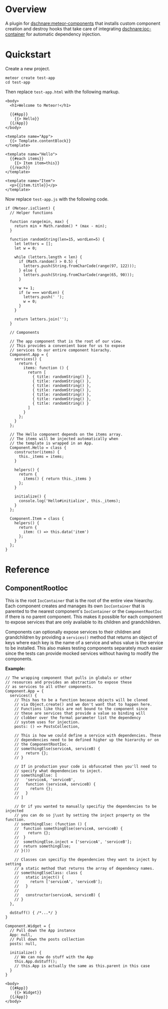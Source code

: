 # Overview

A plugin for [dschnare:meteor-components](https://atmospherejs.com/dschnare/meteor-components) that installs custom component creation and destroy hooks that
take care of integrating [dschnare:ioc-container](https://atmospherejs.com/dschnare/ioc-container) for automatic dependency injection.


# Quickstart

Create a new project.

    meteor create test-app
    cd test-app

Then replace `test-app.html` with the following markup.

    <body>
      <h1>Welcome to Meteor!</h1>

      {{#App}}
        {{> Hello}}
      {{/App}}
    </body>

    <template name="App">
      {{> Template.contentBlock}}
    </template>

    <template name="Hello">
      {{#each items}}
        {{> Item item=this}}
      {{/each}}
    </template>

    <template name="Item">
      <p>{{item.title}}</p>
    </template>

Now replace `test-app.js` with the following code.

    if (Meteor.isClient) {
      // Helper functions

      function range(min, max) {
        return min + Math.random() * (max - min);
      }

      function randomString(len=15, wordLen=5) {
        let letters = [];
        let w = 0;

        while (letters.length < len) {
          if (Math.random() > 0.5) {
            letters.push(String.fromCharCode(range(97, 122)));
          } else {
            letters.push(String.fromCharCode(range(65, 90)));
          }

          w += 1;
          if (w === wordLen) {
            letters.push(' ');
            w = 0;
          }
        }

        return letters.join('');
      }

      // Components

      // The app component that is the root of our view.
      // This provides a convenient base for us to expose
      // services to our entire component hierachy.
      Component.App = {
        services() {
          return {
            items: function () {
              return [
                { title: randomString() },
                { title: randomString() },
                { title: randomString() },
                { title: randomString() },
                { title: randomString() },
                { title: randomString() },
                { title: randomString() }
              ]
            }
          };
        }
      };

      // The Hello component depends on the items array.
      // The items will be injected automatically when
      // the template is wrapped in an App.
      Component.Hello = class {
        constructor(items) {
          this._items = items;
        }

        helpers() {
          return {
            items() { return this._items }
          };
        }

        initialize() {
          console.log('Hello#initialize', this._items);
        }
      };

      Component.Item = class {
        helpers() {
          return {
            item: () => this.data('item')
          };
        }
      };
    }


# Reference

## ComponentRootIoc

This is the root `IocContainer` that is the root of the entire view hiearchy.
Each component creates and manages its own `IocContainer` that is parented to
the nearest component's `IocContainer` or the `ComponentRootIoc` if there is no
parent component. This makes it possible for each component to expose services
that are only available to its children and grandchildren.

Components can optionally expose services to their children and grandchildren
by providing a `services()` method that returns an object of keys where each
key is the name of a service and whos value is the service to be installed.
This also makes testing components separately much easier since the tests can
provide mocked services without having to modify the components.

**Example:**

    // The wrapping component that pulls in globals or other
    // resources and provides an abstraction to expose these
    // as services to all other components.
    Component.App = {
      services() {
        // This has to be a function because objects will be cloned
        // via Object.create() and we don't want that to happen here.
        // Functions like this are not bound to the component since
        // these are services that provide a value so binding will
        // clobber over the formal parameter list the dependency
        // system uses for injection.
        posts: () => PostsCollection,

        // This is how we could define a service with dependencies. These
        // dependencies need to be defined higher up the hierarchy or on
        // the ComponentRootIoc.
        // somethingElse(serviceA, serviceB) {
        //   return {};
        // }

        // If in production your code is obfuscated then you'll need to
        // specify what dependencies to inject.
        // somethingElse: [
        //   'serviceA, 'serviceB',
        //   function (serviceA, serviceB) {
        //     return {};
        //   }
        // ]

        // Or if you wanted to manually specifiy the dependencies to be injected
        // you can do so j\ust by setting the inject property on the function.
        // somethingElse: (function () {
        //  function somethingElse(serviceA, serviceB) {
        //    return {};
        //  }
        //  somethingElse.inject = ['serviceA', 'serviceB'];
        //  return somethingElse;
        // }())

        // Classes can specifiy the dependencies they want to inject by setting
        // a static method that returns the array of dependency names.
        // somethingElseClass: class {
        //   static inject() {
        //     return ['serviceA', 'serviceB'];
        //   }
        //
        //   constructor(serviceA, serviceB) {
        // }
      },

      doStuff() { /*...*/ }
    }

    Component.Widget = {
      // Pull down the App instance
      App: null,
      // Pull down the posts collection
      posts: null,

      initialize() {
        // We can now do stuff with the App
        this.App.doStuff();
        // this.App is actually the same as this.parent in this case
      }
    }

    <body>
      {{#App}}
        {{> Widget}}
      {{/App}}
    </body>